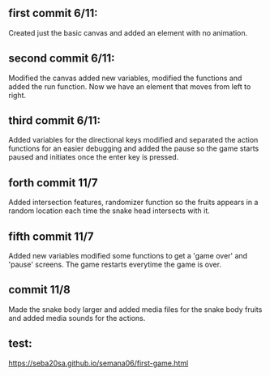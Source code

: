 ## first commit 6/11:
Created just the basic canvas and added an element with no animation.
## second commit 6/11:
Modified the canvas added new variables, modified the functions and added the run function. Now we have an element that moves from left to right.
## third commit 6/11:
Added variables for the directional keys modified and separated the action functions for an easier debugging and added the pause so the game starts paused and initiates once the enter key is pressed.
## forth commit 11/7 
Added intersection features, randomizer function so the fruits appears in a random location each time the snake head intersects with it.
## fifth commit 11/7 
Added new variables modified some functions to get a 'game over' and 'pause' screens. The game restarts everytime the game is over.
## commit 11/8 
Made the snake body larger and added media files for the snake body fruits and added media sounds for the actions. 

## test:
https://seba20sa.github.io/semana06/first-game.html